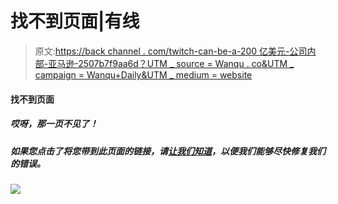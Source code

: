 # 找不到页面|有线

> 原文:[https://back channel . com/twitch-can-be-a-200 亿美元-公司内部-亚马逊-2507b7f9aa6d？UTM _ source = Wanqu . co&UTM _ campaign = Wanqu+Daily&UTM _ medium = website](https://backchannel.com/twitch-could-be-a-20-billion-dollar-company-inside-amazon-2507b7f9aa6d?utm_source=wanqu.co&utm_campaign=Wanqu+Daily&utm_medium=website)

<noscript><p class="js-out-of-page" data-cns="cns-slot-out-of-page"/> <p class="pusher" data-js="pusher" data-headroom=""/> <main role="main" data-js="main">   <h4 class="ambroise-hdr pad">找不到页面</h4>  <h5 class="title exchange-sm no-clamp marg-b-med">哎呀，那一页不见了！</h5> <h5 class="title exchange-sm no-clamp link-underline-sm">如果您点击了将您带到此页面的链接，请<a class="no-pad" href="mailto:wiredlabs@wired.com">让我们知道</a>，以便我们能够尽快修复我们的错误。</h5>    </main> <p id="parsely-root"></p> <noscript> <img src="../Images/924f322cb6b8c23a661c14629c68a1a2.png" data-original-src="http://b.scorecardresearch.com/p?c1=2&amp;c2=6035094&amp;c4=http://www.wired.com/twitch-could-be-a-20-billion-dollar-company-inside-amazon-2507b7f9aa6d/"/></noscript>
